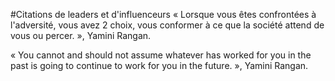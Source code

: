 #Citations de leaders et d'influenceurs
« Lorsque vous êtes confrontées à l'adversité, vous avez 2 choix, vous conformer à ce que la société attend de vous ou percer. », Yamini Rangan.

« You cannot and should not assume whatever has worked for you in the past is going to continue to work for you in the future. », Yamini Rangan.

